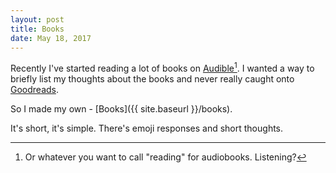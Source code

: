 ```yaml
---
layout: post
title: Books
date: May 18, 2017
---
```


Recently I've started reading a lot of books on [Audible](http://www.audible.com)[^1]. I wanted a way to briefly list my thoughts about the books and never really caught onto [Goodreads](https://www.goodreads.com).

So I made my own - [Books]({{ site.baseurl }}/books).

It's short, it's simple. There's emoji responses and short thoughts.

[^1]: Or whatever you want to call "reading" for audiobooks. Listening?
